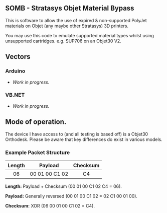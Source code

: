 SOMB - Stratasys Objet Material Bypass
-----------

This is software to allow the use of expired & non-supported PolyJet materials on Objet (any maybe other Stratasys) 3D printers.

You may use this code to emulate supported material types whilst using unsupported cartridges. e.g. SUP706 on an Objet30 V2.

## Vectors
### Arduino
* *Work in progress.*

### VB.NET
* *Work in progress.*

## Mode of operation.

The device I have access to (and all testing is based off) is a Objet30 Orthodesk. Please be aware that key differences do exist in various models.

### Example Packet Structure

| Length | Payload | Checksum |
| :---: | :---: | :---: |
| 06 | 00 01 00 C1 02 | C4 |

**Length:**
Payload + Checksum (00 01 00 C1 02 C4 = 06).

**Payload:**
Generally reversed (00 01 00 C1 02 = 02 C1 00 01 00).

**Checksum:**
XOR (06 00 01 00 C1 02 = C4).